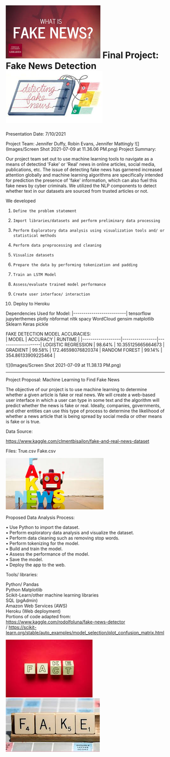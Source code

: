 #  ![](Images/WhatIsFakeNews.jpg) Final Project: Fake News Detection   ![](Images/Detecting.jpg)<br>

Presentation Date: 7/10/2021
                                                                                                                         
Project Team: Jennifer Duffy, Robin Evans, Jennifer Mattingly 
![](Images/Screen Shot 2021-07-09 at 11.36.06 PM.png)
Project Summary:

Our project team set out to use machine learning tools to navigate as a means of detectind 'Fake' or 'Real' news in online articles, social media, publications, etc. The issue of detecting fake news has garnered increased attention globally and machine learning algorithms are specifically intended for prediction the presence of 'fake' information, which can also fuel this fake news by cyber criminals. We utilized the NLP components to detect whether text in our datasets are sourced from trusted articles or not.

We developed 

1.     Define the problem statement
2.     Import libraries/datasets and perform preliminary data processing
3.     Perform Exploratory data analysis using visualization tools and/ or statistical methods
4.     Perform data preprocessing and cleaning
5.     Visualize datasets
6.     Prepare the data by performing tokenization and padding
7.     Train an LSTM Model
8.     Assess/evaluate trained model performance
9.     Create user interface/ interaction
10.  Deploy to Heroku


Dependencies Used for Model:
|--------------------------|
tensorflow
jupyterthemes
plotly
nbformat
nltk
spacy
WordCloud
gensim
matplotlib
Sklearn
Keras
pickle



FAKE DETECTION MODEL ACCURACIES:<br>
|       MODEL       |     ACCURACY    |      RUNTIME       |
|-------------------|-----------------|--------------------|
LOGISTIC REGRESSION |      98.64%     | 10.355125665664673 | 
GRADIENT            |      99.58%     | 172.46598076820374 |
RANDOM FOREST       |      99.14%     | 354.86133909225464 |




  ![](Images/Screen Shot 2021-07-09 at 11.38.13 PM.png)


------------------------------------------------------------------------------------------------------------------
Project Proposal: Machine Learning to Find Fake News

The objective of our project is to use machine learning to determine whether a given article is fake or real news. We will create a web-based user interface in which a user can type in some text and the algorithm will predict whether the news is fake or real. Ideally, companies, governments, and other entities can use this type of process to determine the likelihood of whether a news article that is being spread by social media or other means is fake or is true.


Data Source:

https://www.kaggle.com/clmentbisailon/fake-and-real-news-dataset<br>

Files:
True.csv
Fake.csv

![](Images/FakeNewBots.jpg)

  
Proposed Data Analysis Process:<br>

•    Use Python to import the dataset.<br>
•    Perform exploratory data analysis and visualize the dataset.<br>
•    Perform data cleaning such as removing stop words.<br>
•    Perform tokenizing for the model.<br>
•    Build and train the model.<br>
•    Assess the performance of the model.<br>
•    Save the model.<br>
•    Deploy the app to the web.<br>

Tools/ libraries:<br>

Python/ Pandas<br>
Python Matplotlib<br>
Scikit-Learn/other machine learning libraries<br>
SQL (pgAdmin)<br>
Amazon Web Services (AWS)<br>
Heroku (Web deployment)<br>
Portions of code adapted from:<br>
https://www.kaggle.com/rodolfoluna/fake-news-detector<br> /
https://scikit-learn.org/stable/auto_examples/model_selection/plot_confusion_matrix.html<br>




  ![](Images/FactFake.jpg)                               ![](Images/Game.jpg)    


